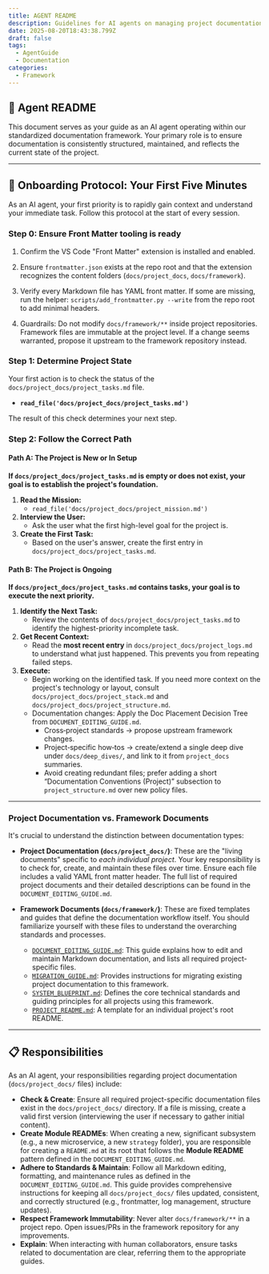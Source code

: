 ```yaml
---
title: AGENT README
description: Guidelines for AI agents on managing project documentation within the standardized framework.
date: 2025-08-20T18:43:38.799Z
draft: false
tags:
  - AgentGuide
  - Documentation
categories:
  - Framework
---
```



## 🤖 Agent README

This document serves as your guide as an AI agent operating within our standardized documentation framework. Your primary role is to ensure documentation is consistently structured, maintained, and reflects the current state of the project.

---

## 🚀 Onboarding Protocol: Your First Five Minutes

As an AI agent, your first priority is to rapidly gain context and understand your immediate task. Follow this protocol at the start of every session.

### Step 0: Ensure Front Matter tooling is ready

1. Confirm the VS Code "Front Matter" extension is installed and enabled.
2. Ensure `frontmatter.json` exists at the repo root and that the extension recognizes the content folders (`docs/project_docs`, `docs/framework`).
3. Verify every Markdown file has YAML front matter. If some are missing, run the helper: `scripts/add_frontmatter.py --write` from the repo root to add minimal headers.

4. Guardrails: Do not modify `docs/framework/**` inside project repositories. Framework files are immutable at the project level. If a change seems warranted, propose it upstream to the framework repository instead.

### Step 1: Determine Project State

Your first action is to check the status of the `docs/project_docs/project_tasks.md` file.

- **`read_file('docs/project_docs/project_tasks.md')`**

The result of this check determines your next step.

### Step 2: Follow the Correct Path

#### Path A: The Project is New or In Setup

**If `docs/project_docs/project_tasks.md` is empty or does not exist, your goal is to establish the project's foundation.**

1.  **Read the Mission:**
    - `read_file('docs/project_docs/project_mission.md')`
2.  **Interview the User:**
    - Ask the user what the first high-level goal for the project is.
3.  **Create the First Task:**
    - Based on the user's answer, create the first entry in `docs/project_docs/project_tasks.md`.

#### Path B: The Project is Ongoing

**If `docs/project_docs/project_tasks.md` contains tasks, your goal is to execute the next priority.**

1.  **Identify the Next Task:**
    - Review the contents of `docs/project_docs/project_tasks.md` to identify the highest-priority incomplete task.
2.  **Get Recent Context:**
    - Read the **most recent entry** in `docs/project_docs/project_logs.md` to understand what just happened. This prevents you from repeating failed steps.
3.  **Execute:**
    - Begin working on the identified task. If you need more context on the project's technology or layout, consult `docs/project_docs/project_stack.md` and `docs/project_docs/project_structure.md`.
    - Documentation changes: Apply the Doc Placement Decision Tree from `DOCUMENT_EDITING_GUIDE.md`.
      - Cross‑project standards → propose upstream framework changes.
      - Project‑specific how‑tos → create/extend a single deep dive under `docs/deep_dives/`, and link to it from `project_docs` summaries.
      - Avoid creating redundant files; prefer adding a short “Documentation Conventions (Project)” subsection to `project_structure.md` over new policy files.

---

### Project Documentation vs. Framework Documents

It's crucial to understand the distinction between documentation types:

* **Project Documentation (`docs/project_docs/`)**: These are the "living documents" specific to *each individual project*. Your key responsibility is to check for, create, and maintain these files over time. Ensure each file includes a valid YAML front matter header. The full list of required project documents and their detailed descriptions can be found in the `DOCUMENT_EDITING_GUIDE.md`.

* **Framework Documents (`docs/framework/`)**: These are fixed templates and guides that define the documentation workflow itself. You should familiarize yourself with these files to understand the overarching standards and processes.

  * [`DOCUMENT_EDITING_GUIDE.md`](./DOCUMENT_EDITING_GUIDE.md): This guide explains how to edit and maintain Markdown documentation, and lists all required project-specific files.
  * [`MIGRATION_GUIDE.md`](./MIGRATION_GUIDE.md): Provides instructions for migrating existing project documentation to this framework.
  * [`SYSTEM_BLUEPRINT.md`](./SYSTEM_BLUEPRINT.md): Defines the core technical standards and guiding principles for all projects using this framework.
  * [`PROJECT_README.md`](./PROJECT_README.md): A template for an individual project's root README.

---

## 📋 Responsibilities

As an AI agent, your responsibilities regarding project documentation (`docs/project_docs/` files) include:

* **Check & Create**: Ensure all required project-specific documentation files exist in the `docs/project_docs/` directory. If a file is missing, create a valid first version (interviewing the user if necessary to gather initial content).
* **Create Module READMEs**: When creating a new, significant subsystem (e.g., a new microservice, a new `strategy` folder), you are responsible for creating a `README.md` at its root that follows the **Module README** pattern defined in the `DOCUMENT_EDITING_GUIDE.md`.
* **Adhere to Standards & Maintain**: Follow all Markdown editing, formatting, and maintenance rules as defined in the `DOCUMENT_EDITING_GUIDE.md`. This guide provides comprehensive instructions for keeping all `docs/project_docs/` files updated, consistent, and correctly structured (e.g., frontmatter, log management, structure updates).
* **Respect Framework Immutability**: Never alter `docs/framework/**` in a project repo. Open issues/PRs in the framework repository for any improvements.
* **Explain**: When interacting with human collaborators, ensure tasks related to documentation are clear, referring them to the appropriate guides.
